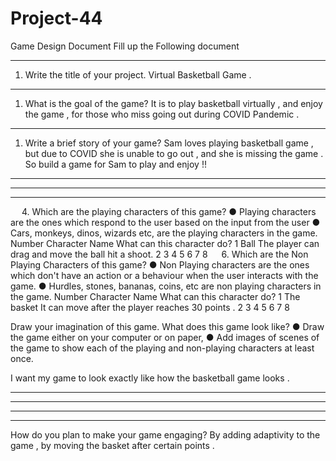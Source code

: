 # Project-44

Game Design Document Fill up the Following document

------

1. Write the title of your project. Virtual Basketball Game .

------

1. What is the goal of the game? It is to play basketball virtually , and enjoy the game , for those who miss going out during COVID Pandemic .

------

1. Write a brief story of your game? Sam loves playing basketball game , but due to COVID she is unable to go out , and she is missing the game . So build a game for Sam to play and enjoy !!

------

------

------

  4. Which are the playing characters of this game? ● Playing characters are the ones which respond to the user based on the input from the user ● Cars, monkeys, dinos, wizards etc, are the playing characters in the game.
Number Character Name What can this character do? 1 Ball The player can drag and move the ball hit a shoot. 2 3 4 5 6 7 8   6. Which are the Non Playing Characters of this game? ● Non Playing characters are the ones which don't have an action or a behaviour when the user interacts with the game. ● Hurdles, stones, bananas, coins, etc are non playing characters in the game.
Number Character Name What can this character do? 1 The basket It can move after the player reaches 30 points . 2 3 4 5 6 7 8

Draw your imagination of this game. What does this game look like? ● Draw the game either on your computer or on paper, ● Add images of scenes of the game to show each of the playing and non-playing characters at least once.

I want my game to look exactly like how the basketball game looks .

------

------

------

------

How do you plan to make your game engaging? By adding adaptivity to the game , by moving the basket after certain points .